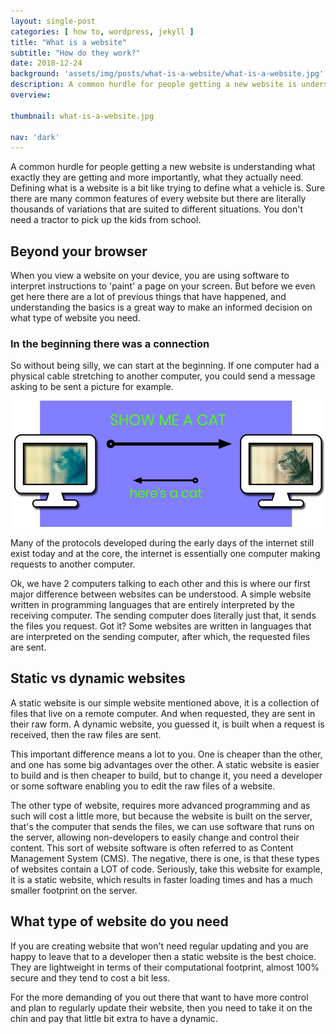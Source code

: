 ```yaml
---
layout: single-post
categories: [ how to, wordpress, jekyll ]
title: "What is a website"
subtitle: "How do they work?"
date: 2018-12-24
background: 'assets/img/posts/what-is-a-website/what-is-a-website.jpg'
description: A common hurdle for people getting a new website is understanding what exactly they are getting and what they actually need. This is a guide to what a website actual is and the various types of websites.
overview:

thumbnail: what-is-a-website.jpg

nav: 'dark'
---
```


A common hurdle for people getting a new website is understanding what exactly they are getting and more importantly, what they actually need. Defining what is a website is a bit like trying to define what a vehicle is. Sure there are many common features of every website but there are literally thousands of variations that are suited to different situations. You don't need a tractor to pick up the kids from school.

## Beyond your browser

When you view a website on your device, you are using software to interpret instructions to 'paint' a page on your screen. But before we even get here there are a lot of previous things that have happened, and understanding the basics is a great way to make an informed decision on what type of website you need.

### In the beginning there was a connection

So without being silly, we can start at the beginning. If one computer had a physical cable stretching to another computer, you could send a message asking to be sent a picture for example.

![peer two peer connection](/assets/img/posts/what-is-a-website/p2p-connection.jpg)

Many of the protocols developed during the early days of the internet still exist today and at the core, the internet is essentially one computer making requests to another computer.

Ok, we have 2 computers talking to each other and this is where our first major difference between websites can be understood. A simple website written in programming languages that are entirely interpreted by the receiving computer. The sending computer does literally just that, it sends the files you request. Got it? Some websites are written in languages that are interpreted on the sending computer, after which, the requested files are sent.

## Static vs dynamic websites

A static website is our simple website mentioned above, it is a collection of files that live on a remote computer. And when requested, they are sent in their raw form. A dynamic website, you guessed it, is built when a request is received, then the raw files are sent.

This important difference means a lot to you. One is cheaper than the other, and one has some big advantages over the other. A static website is easier to build and is then cheaper to build, but to change it, you need a developer or some software enabling you to edit the raw files of a website.

The other type of website, requires more advanced programming and as such will cost a little more, but because the website is built on the server, that's the computer that sends the files, we can use software that runs on the server, allowing non-developers to easily change and control their content. This sort of website software is often referred to as Content Management System (CMS). The negative, there is one, is that these types of websites contain a LOT of code. Seriously, take this website for example, it is a static website, which results in faster loading times and has a much smaller footprint on the server.

## What type of website do you need

If you are creating website that won't need regular updating and you are happy to leave that to a developer then a static website is the best choice. They are lightweight in terms of their computational footprint, almost 100% secure and they tend to cost a bit less.

For the more demanding of you out there that want to have more control and plan to regularly update their website, then you need to take it on the chin and pay that little bit extra to have a dynamic.  


[squarespace]: https://www.squarespace.com/
[wix]: https://www.wix.com/
[wordpress]: https://www.wordpres.com/
[membermojo]: https://membermojo.co.uk/
